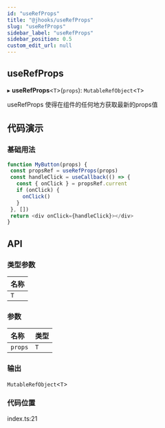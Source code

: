 ```yaml
---
id: "useRefProps"
title: "@jhooks/useRefProps"
slug: "useRefProps"
sidebar_label: "useRefProps"
sidebar_position: 0.5
custom_edit_url: null
---
```


## useRefProps

▸ **useRefProps**<`T`\>(`props`): `MutableRefObject`<`T`\>

useRefProps 使得在组件的任何地方获取最新的props值

## 代码演示

### 基础用法

```typescript
function MyButton(props) {
 const propsRef = useRefProps(props)
 const handleClick = useCallback(() => {
   const { onClick } = propsRef.current
   if (onClick) {
     onClick()
   }
 }, [])
 return <div onClick={handleClick}></div>
}
```

## API

### 类型参数

| 名称 |
| :------ |
| `T` |

### 参数

| 名称 | 类型 |
| :------ | :------ |
| `props` | `T` |

### 输出

`MutableRefObject`<`T`\>

### 代码位置

index.ts:21

